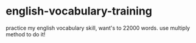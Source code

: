 # english-vocabulary-training
practice my english vocabulary skill, want's to 22000 words. use multiply method to do it!
